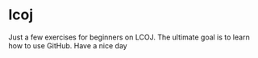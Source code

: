 # lcoj
Just a few exercises for beginners on LCOJ.
The ultimate goal is to learn how to use GitHub.
Have a nice day
